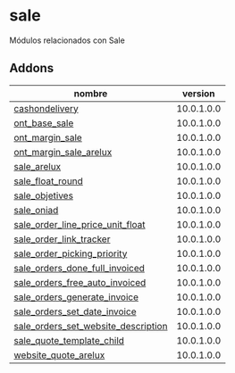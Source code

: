 sale
=========
Módulos relacionados con Sale


Addons
----------------
nombre | version
--- | ---
[cashondelivery](cashondelivery/) | 10.0.1.0.0
[ont_base_sale](ont_base_sale/) | 10.0.1.0.0
[ont_margin_sale](ont_margin_sale/) | 10.0.1.0.0
[ont_margin_sale_arelux](ont_margin_sale_arelux/) | 10.0.1.0.0
[sale_arelux](sale_arelux/) | 10.0.1.0.0
[sale_float_round](sale_float_round/) | 10.0.1.0.0
[sale_objetives](sale_objetives/) | 10.0.1.0.0
[sale_oniad](sale_oniad/) | 10.0.1.0.0
[sale_order_line_price_unit_float](sale_order_line_price_unit_float/) | 10.0.1.0.0
[sale_order_link_tracker](sale_order_link_tracker/) | 10.0.1.0.0
[sale_order_picking_priority](sale_order_picking_priority/) | 10.0.1.0.0
[sale_orders_done_full_invoiced](sale_order_done_full_invoiced/) | 10.0.1.0.0
[sale_orders_free_auto_invoiced](sale_orders_free_auto_invoiced/) | 10.0.1.0.0
[sale_orders_generate_invoice](sale_orders_generate_invoice/) | 10.0.1.0.0
[sale_orders_set_date_invoice](sale_orders_set_date_invoice/) | 10.0.1.0.0
[sale_orders_set_website_description](sale_orders_set_website_description/) | 10.0.1.0.0
[sale_quote_template_child](sale_quote_template_child/) | 10.0.1.0.0
[website_quote_arelux](website_quote_arelux/) | 10.0.1.0.0
